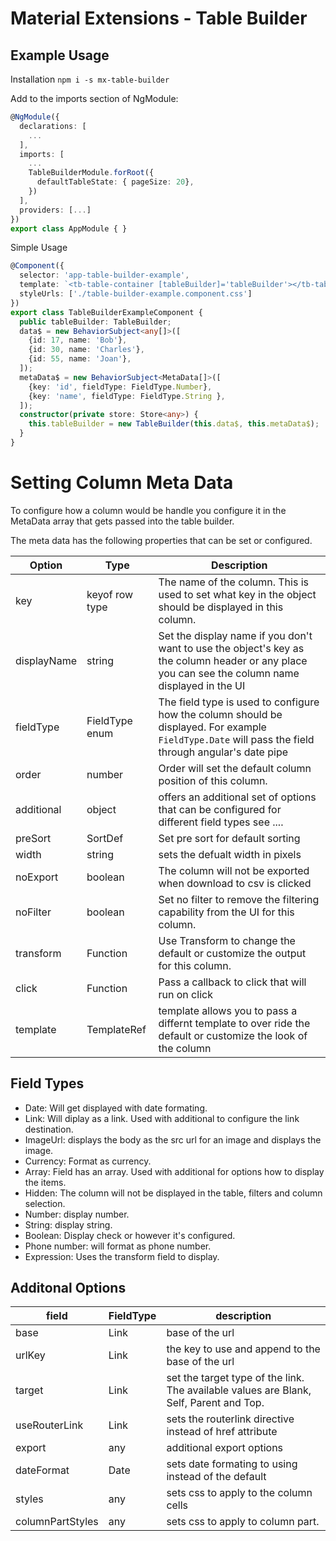 # Material Extensions - Table Builder

## Example Usage

Installation `npm i -s mx-table-builder`

Add to the imports section of NgModule:

```ts
@NgModule({
  declarations: [
    ...
  ],
  imports: [
    ...
    TableBuilderModule.forRoot({
      defaultTableState: { pageSize: 20},
    })
  ],
  providers: [...]
})
export class AppModule { }
```

Simple Usage

```ts
@Component({
  selector: 'app-table-builder-example',
  template: `<tb-table-container [tableBuilder]='tableBuilder'></tb-table-container>`,
  styleUrls: ['./table-builder-example.component.css']
})
export class TableBuilderExampleComponent {
  public tableBuilder: TableBuilder;
  data$ = new BehaviorSubject<any[]>([
    {id: 17, name: 'Bob'},
    {id: 30, name: 'Charles'},
    {id: 55, name: 'Joan'},
  ]);
  metaData$ = new BehaviorSubject<MetaData[]>([
    {key: 'id', fieldType: FieldType.Number}, 
    {key: 'name', fieldType: FieldType.String },
  ]);
  constructor(private store: Store<any>) {
    this.tableBuilder = new TableBuilder(this.data$, this.metaData$);
  }
}
```

# Setting Column Meta Data

To configure how a column would be handle you configure it in the MetaData array that gets passed into the table builder.

The meta data has the following properties that can be set or configured.

| Option | Type | Description |
| ------ | ---- | ----------- |
| key | keyof row type | The name of the column. This is used to set what key in the object should be displayed in this column. |
| displayName | string | Set the display name if you don't want to use the object's key as the column header or any place you can see the column name displayed in the UI |
| fieldType | FieldType enum | The field type is used to configure how the column should be displayed. For example `FieldType.Date` will pass the field through angular's date pipe  |
| order | number | Order will set the default column position of this column. |
| additional | object | offers an additional set of options that can be configured for different field types see .... |
| preSort | SortDef | Set pre sort for default sorting |
| width | string | sets the defualt width in pixels |
| noExport | boolean | The column will not be exported when download to csv is clicked |
| noFilter | boolean | Set no filter to remove the filtering capability from the UI for this column. |
| transform | Function | Use Transform to change the default or customize the output for this column. |
| click | Function | Pass a callback to click that will run on click |
| template | TemplateRef | template allows you to pass a differnt template to over ride the default or customize the look of the column |


## Field Types

- Date: Will get displayed with date formating.
- Link: Will diplay as a link. Used with additional to configure the link destination.
- ImageUrl: displays the body as the src url for an image and displays the image.
- Currency: Format as currency.
- Array: Field has an array. Used with additional for options how to display the items.
- Hidden: The column will not be displayed in the table, filters and column selection.
- Number: display number.
- String: display string.
- Boolean: Display check or however it's configured.
- Phone number: will format as phone number.
- Expression: Uses the transform field to display.


## Additonal Options


| field | FieldType | description |
| ----- | - | ----------- |
| base | Link | base of the url |
| urlKey | Link | the key to use and append to the base of the url |
| target | Link | set the target type of the link. The available values are Blank, Self, Parent and Top. |
| useRouterLink | Link | sets the routerlink directive instead of href attribute | 
| export | any | additional export options |
| dateFormat | Date | sets date formating to using instead of the default |
| styles | any | sets css to apply to the column cells |
| columnPartStyles | any | sets css to apply to column part.


